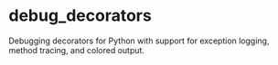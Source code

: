 # debug_decorators
Debugging decorators for Python with support for exception logging, method tracing, and colored output.
